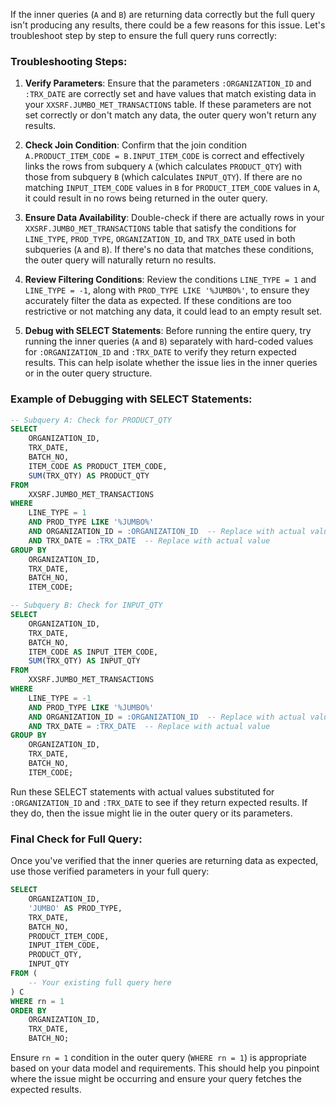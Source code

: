 If the inner queries (`A` and `B`) are returning data correctly but the full query isn't producing any results, there could be a few reasons for this issue. Let's troubleshoot step by step to ensure the full query runs correctly:

### Troubleshooting Steps:

1. **Verify Parameters**: Ensure that the parameters `:ORGANIZATION_ID` and `:TRX_DATE` are correctly set and have values that match existing data in your `XXSRF.JUMBO_MET_TRANSACTIONS` table. If these parameters are not set correctly or don't match any data, the outer query won't return any results.

2. **Check Join Condition**: Confirm that the join condition `A.PRODUCT_ITEM_CODE = B.INPUT_ITEM_CODE` is correct and effectively links the rows from subquery `A` (which calculates `PRODUCT_QTY`) with those from subquery `B` (which calculates `INPUT_QTY`). If there are no matching `INPUT_ITEM_CODE` values in `B` for `PRODUCT_ITEM_CODE` values in `A`, it could result in no rows being returned in the outer query.

3. **Ensure Data Availability**: Double-check if there are actually rows in your `XXSRF.JUMBO_MET_TRANSACTIONS` table that satisfy the conditions for `LINE_TYPE`, `PROD_TYPE`, `ORGANIZATION_ID`, and `TRX_DATE` used in both subqueries (`A` and `B`). If there's no data that matches these conditions, the outer query will naturally return no results.

4. **Review Filtering Conditions**: Review the conditions `LINE_TYPE = 1` and `LINE_TYPE = -1`, along with `PROD_TYPE LIKE '%JUMBO%'`, to ensure they accurately filter the data as expected. If these conditions are too restrictive or not matching any data, it could lead to an empty result set.

5. **Debug with SELECT Statements**: Before running the entire query, try running the inner queries (`A` and `B`) separately with hard-coded values for `:ORGANIZATION_ID` and `:TRX_DATE` to verify they return expected results. This can help isolate whether the issue lies in the inner queries or in the outer query structure.

### Example of Debugging with SELECT Statements:

```sql
-- Subquery A: Check for PRODUCT_QTY
SELECT
    ORGANIZATION_ID,
    TRX_DATE,
    BATCH_NO,
    ITEM_CODE AS PRODUCT_ITEM_CODE,
    SUM(TRX_QTY) AS PRODUCT_QTY
FROM
    XXSRF.JUMBO_MET_TRANSACTIONS
WHERE
    LINE_TYPE = 1
    AND PROD_TYPE LIKE '%JUMBO%'
    AND ORGANIZATION_ID = :ORGANIZATION_ID  -- Replace with actual value
    AND TRX_DATE = :TRX_DATE  -- Replace with actual value
GROUP BY
    ORGANIZATION_ID,
    TRX_DATE,
    BATCH_NO,
    ITEM_CODE;

-- Subquery B: Check for INPUT_QTY
SELECT
    ORGANIZATION_ID,
    TRX_DATE,
    BATCH_NO,
    ITEM_CODE AS INPUT_ITEM_CODE,
    SUM(TRX_QTY) AS INPUT_QTY
FROM
    XXSRF.JUMBO_MET_TRANSACTIONS
WHERE
    LINE_TYPE = -1
    AND PROD_TYPE LIKE '%JUMBO%'
    AND ORGANIZATION_ID = :ORGANIZATION_ID  -- Replace with actual value
    AND TRX_DATE = :TRX_DATE  -- Replace with actual value
GROUP BY
    ORGANIZATION_ID,
    TRX_DATE,
    BATCH_NO,
    ITEM_CODE;
```

Run these SELECT statements with actual values substituted for `:ORGANIZATION_ID` and `:TRX_DATE` to see if they return expected results. If they do, then the issue might lie in the outer query or its parameters.

### Final Check for Full Query:

Once you've verified that the inner queries are returning data as expected, use those verified parameters in your full query:

```sql
SELECT
    ORGANIZATION_ID,
    'JUMBO' AS PROD_TYPE,
    TRX_DATE,
    BATCH_NO,
    PRODUCT_ITEM_CODE,
    INPUT_ITEM_CODE,
    PRODUCT_QTY,
    INPUT_QTY
FROM (
    -- Your existing full query here
) C
WHERE rn = 1
ORDER BY
    ORGANIZATION_ID,
    TRX_DATE,
    BATCH_NO;
```

Ensure `rn = 1` condition in the outer query (`WHERE rn = 1`) is appropriate based on your data model and requirements. This should help you pinpoint where the issue might be occurring and ensure your query fetches the expected results.